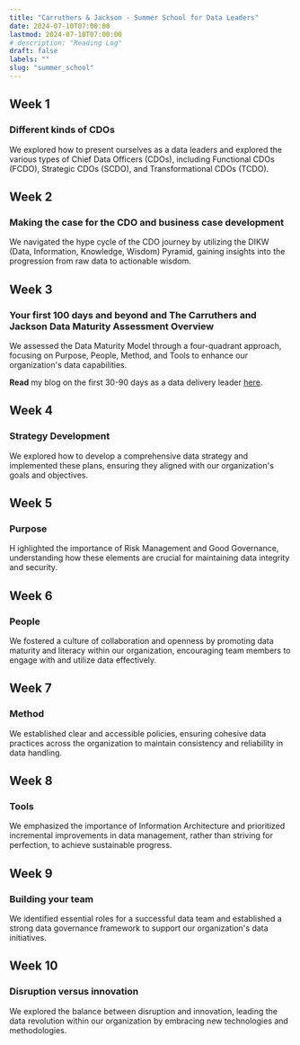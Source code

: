 ```yaml
---
title: "Carruthers & Jackson - Summer School for Data Leaders"
date: 2024-07-10T07:00:00
lastmod: 2024-07-10T07:00:00
# description: "Reading Log"
draft: false
labels: ""
slug: "summer_school"
---
```

<!-- <div class="alert alert-info" role="alert">
  <i class="material-icons">info</i>This page needs updating. Both the structure and content needs work.
</div>
Notes and resources related to the summer school for data leaders. -->

<!-- ## Week One  - <span class="date">[26/06/2024]</span>

Here's a more detailed version in the past tense:

Here's a more detailed version in the past tense: -->

## Week 1
### Different kinds of CDOs

We explored how to present ourselves as a data leaders and explored the various types of Chief Data Officers (CDOs), including Functional CDOs (FCDO), Strategic CDOs (SCDO), and Transformational CDOs (TCDO).

## Week 2
### Making the case for the CDO and business case development

 We navigated the hype cycle of the CDO journey by utilizing the DIKW (Data, Information, Knowledge, Wisdom) Pyramid, gaining insights into the progression from raw data to actionable wisdom.

## Week 3
### Your first 100 days and beyond and The Carruthers and Jackson Data Maturity Assessment Overview
 We assessed the Data Maturity Model through a four-quadrant approach, focusing on Purpose, People, Method, and Tools to enhance our organization's data capabilities.

**Read** my blog on the first 30-90 days as a data delivery leader <a class="color-inherit" href="../../notes/first_30_days">here</a>.

## Week 4
### Strategy Development

 We explored how to develop a comprehensive data strategy and implemented these plans, ensuring they aligned with our organization's goals and objectives.

## Week 5
### Purpose

H ighlighted the importance of Risk Management and Good Governance, understanding how these elements are crucial for maintaining data integrity and security.

## Week 6
### People

We fostered a culture of collaboration and openness by promoting data maturity and literacy within our organization, encouraging team members to engage with and utilize data effectively.

## Week 7
### Method

We established clear and accessible policies, ensuring cohesive data practices across the organization to maintain consistency and reliability in data handling.

## Week 8
### Tools

We emphasized the importance of Information Architecture and prioritized incremental improvements in data management, rather than striving for perfection, to achieve sustainable progress.

## Week 9
### Building your team

We identified essential roles for a successful data team and established a strong data governance framework to support our organization's data initiatives.

## Week 10
### Disruption versus innovation

We explored the balance between disruption and innovation, leading the data revolution within our organization by embracing new technologies and methodologies.
<!-- - <a href="/summer_school/week_one/">Notes</a><br />
- Homework
- Resources

## Week Two - <span class="date">[03/07/2024]</span>

- <a href="/summer_school/week_two/">Notes</a><br />
- Homework
- Resources

## Week Three - <span class="date">[10/07/2024]</span>

- <a href="/summer_school/week_three/">Notes</a><br />
- Homework
- Resources

## Week Four - <span class="date">[10/07/2024]</span>

- <a href="/summer_school/week_four/">Notes</a><br />
- Homework
- Resources

## Week Five - <span class="date">[10/07/2024]</span>

- <a href="/summer_school/week_five/">Notes</a><br />
- Homework
- Resources

## Week Six - <span class="date">[10/07/2024]</span>

- <a href="/summer_school/week_six/">Notes</a><br />
- Homework
- Resources

## Week Seven - <span class="date">[10/07/2024]</span>

- <a href="/summer_school/week_seven/">Notes</a><br />
- Homework
- Resources

## Week Eight - <span class="date">[10/07/2024]</span>

- <a href="/summer_school/week_eight/">Notes</a><br />
- Homework
- Resources

## Week Nine - <span class="date">[10/07/2024]</span>

- <a href="/summer_school/week_nine/">Notes</a><br />
- Homework
- Resources

## Week Ten - <span class="date">[10/07/2024]</span>

- <a href="/summer_school/week_ten/">Notes</a><br />
- Homework
- Resources






 -->
